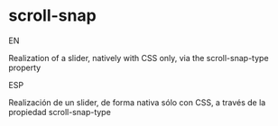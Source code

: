 # scroll-snap

EN

Realization of a slider, natively with CSS only, via the scroll-snap-type property

ESP

Realización de un slider, de forma nativa sólo con CSS, a través de la propiedad scroll-snap-type
